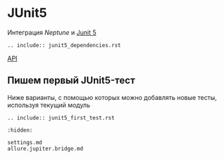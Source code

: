 # JUnit5

Интеграция _Neptune_ и [Junit 5](https://junit.org/junit5/docs/current/user-guide/)

```{eval-rst}
.. include:: junit5_dependencies.rst
```

[API](https://tinkoff.github.io/neptune/jupiter.integration/index.html)

## Пишем первый JUnit5-тест

Ниже варианты, с помощью которых можно добавлять новые тесты, используя текущий модуль

```{eval-rst}
.. include:: junit5_first_test.rst
```

```{toctree}
:hidden:

settings.md
allure.jupiter.bridge.md
```

